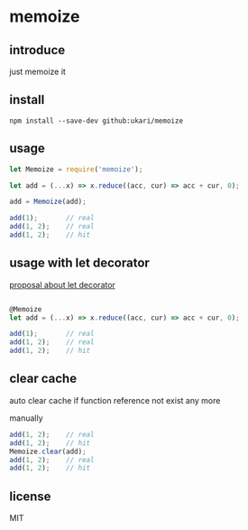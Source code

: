 # memoize

## introduce
just memoize it

## install
```
npm install --save-dev github:ukari/memoize
```

## usage
``` javascript
let Memoize = require('memoize');

let add = (...x) => x.reduce((acc, cur) => acc + cur, 0);

add = Memoize(add);

add(1);       // real
add(1, 2);    // real
add(1, 2);    // hit
```

## usage with let decorator
[proposal about let decorator](https://github.com/ukari/javascript-let-decorators)

``` javascript

@Memoize
let add = (...x) => x.reduce((acc, cur) => acc + cur, 0);

add(1);       // real
add(1, 2);    // real
add(1, 2);    // hit
```

## clear cache
auto clear cache if function reference not exist any more

manually
``` javascript
add(1, 2);    // real
add(1, 2);    // hit
Memoize.clear(add);
add(1, 2);    // real
add(1, 2);    // hit
```

## license
MIT
